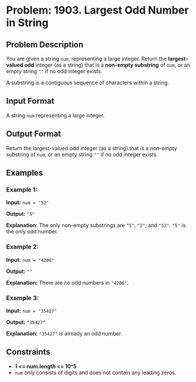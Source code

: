 
# Problem: 1903. Largest Odd Number in String

## Problem Description
You are given a string `num`, representing a large integer. Return the **largest-valued odd** integer (as a string) that is a **non-empty substring** of `num`, or an empty string `""` if no odd integer exists.

A substring is a contiguous sequence of characters within a string.

## Input Format
A string `num` representing a large integer.

## Output Format
Return the largest-valued odd integer (as a string) that is a non-empty substring of `num`, or an empty string `""` if no odd integer exists.

## Examples

### Example 1:
**Input:** `num = "52"`<br/>

**Output:** `"5"`<br/>

**Explanation:** The only non-empty substrings are `"5"`, `"2"`, and `"52"`. `"5"` is the only odd number.

### Example 2:
**Input:** `num = "4206"`<br/>

**Output:** `""`<br/>

**Explanation:** There are no odd numbers in `"4206"`.

### Example 3:
**Input:** `num = "35427"`<br/>

**Output:** `"35427"`<br/>

**Explanation:** `"35427"` is already an odd number.

## Constraints
- **1 <= num.length <= 10^5**
- `num` only consists of digits and does not contain any leading zeros.

